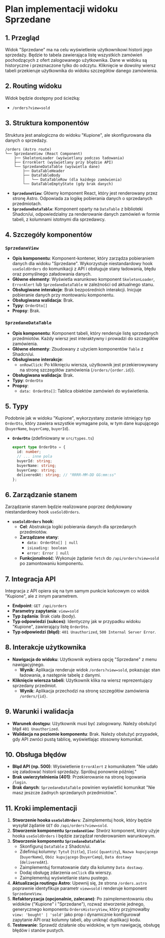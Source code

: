 # Plan implementacji widoku Sprzedane

## 1. Przegląd
Widok "Sprzedane" ma na celu wyświetlenie użytkownikowi historii jego sprzedaży. Będzie to tabela zawierająca listę wszystkich zamówień pochodzących z ofert zalogowanego użytkownika. Dane w widoku są historyczne i przeznaczone tylko do odczytu. Kliknięcie w dowolny wiersz tabeli przekieruje użytkownika do widoku szczegółów danego zamówienia.

## 2. Routing widoku
Widok będzie dostępny pod ścieżką:
- `/orders?view=sold`

## 3. Struktura komponentów
Struktura jest analogiczna do widoku "Kupione", ale skonfigurowana dla danych o sprzedaży.
```
/orders (Astro route)
└── SprzedaneView (React Component)
    ├── SkeletonLoader (wyświetlany podczas ładowania)
    ├── ErrorAlert (wyświetlany przy błędzie API)
    └── SprzedaneDataTable (wyświetla dane)
        ├── DataTableHeader
        ├── DataTableBody
        │   └── DataTableRow (dla każdego zamówienia)
        └── DataTableEmptyState (gdy brak danych)
```
- **`SprzedaneView`**: Główny komponent React, który jest renderowany przez stronę Astro. Odpowiada za logikę pobierania danych o sprzedanych przedmiotach.
- **`SprzedaneDataTable`**: Komponent oparty na `DataTable` z biblioteki Shadcn/ui, odpowiedzialny za renderowanie danych zamówień w formie tabeli, z kolumnami istotnymi dla sprzedawcy.

## 4. Szczegóły komponentów
### `SprzedaneView`
- **Opis komponentu**: Komponent-kontener, który zarządza pobieraniem danych dla widoku "Sprzedane". Wykorzystuje niestandardowy hook `useSoldOrders` do komunikacji z API i obsługuje stany ładowania, błędu oraz pomyślnego załadowania danych.
- **Główne elementy**: Wyświetla warunkowo komponent `SkeletonLoader`, `ErrorAlert` lub `SprzedaneDataTable` w zależności od aktualnego stanu.
- **Obsługiwane interakcje**: Brak bezpośrednich interakcji. Inicjuje pobieranie danych przy montowaniu komponentu.
- **Obsługiwana walidacja**: Brak.
- **Typy**: `OrderDto[]`
- **Propsy**: Brak.

### `SprzedaneDataTable`
- **Opis komponentu**: Komponent tabeli, który renderuje listę sprzedanych przedmiotów. Każdy wiersz jest interaktywny i prowadzi do szczegółów zamówienia.
- **Główne elementy**: Zbudowany z użyciem komponentów `Table` z Shadcn/ui.
- **Obsługiwane interakcje**:
    - `onRowClick`: Po kliknięciu wiersza, użytkownik jest przekierowywany na stronę szczegółów zamówienia (`/orders/{order.id}`).
- **Obsługiwana walidacja**: Brak.
- **Typy**: `OrderDto`
- **Propsy**:
    - `data: OrderDto[]`: Tablica obiektów zamówień do wyświetlenia.

## 5. Typy
Podobnie jak w widoku "Kupione", wykorzystany zostanie istniejący typ `OrderDto`, który zawiera wszystkie wymagane pola, w tym dane kupującego (`buyerName`, `buyerCamp`, `buyerId`).

- **`OrderDto`** (zdefiniowany w `src/types.ts`)
    ```typescript
    export type OrderDto = {
      id: number;
      // ... inne pola
      buyerId: string;
      buyerName: string;
      buyerCamp: string;
      deliveredAt: string; // "RRRR-MM-DD GG:mm:ss"
    };
    ```

## 6. Zarządzanie stanem
Zarządzanie stanem będzie realizowane poprzez dedykowany niestandardowy hook `useSoldOrders`.

- **`useSoldOrders` hook**:
    - **Cel**: Abstrakcja logiki pobierania danych dla sprzedanych przedmiotów.
    - **Zarządzane stany**:
        - `data: OrderDto[] | null`
        - `isLoading: boolean`
        - `error: Error | null`
    - **Funkcjonalność**: Wykonuje żądanie `fetch` do `/api/orders?view=sold` po zamontowaniu komponentu.

## 7. Integracja API
Integracja z API opiera się na tym samym punkcie końcowym co widok "Kupione", ale z innym parametrem.
- **Endpoint**: `GET /api/orders`
- **Parametry zapytania**: `view=sold`
- **Typ żądania**: Brak ciała (body).
- **Typ odpowiedzi (sukces)**: Identyczny jak w przypadku widoku "Kupione", zawierający listę `OrderDto`.
- **Typ odpowiedzi (błąd)**: `401 Unauthorized`, `500 Internal Server Error`.

## 8. Interakcje użytkownika
- **Nawigacja do widoku**: Użytkownik wybiera opcję "Sprzedane" z menu nawigacyjnego.
    - **Wynik**: Aplikacja renderuje widok `/orders?view=sold`, pokazując stan ładowania, a następnie tabelę z danymi.
- **Kliknięcie wiersza tabeli**: Użytkownik klika na wiersz reprezentujący sprzedany przedmiot.
    - **Wynik**: Aplikacja przechodzi na stronę szczegółów zamówienia `/orders/{id}`.

## 9. Warunki i walidacja
- **Warunek dostępu**: Użytkownik musi być zalogowany. Należy obsłużyć błąd `401 Unauthorized`.
- **Walidacja na poziomie komponentu**: Brak. Należy obsłużyć przypadek, gdy API zwróci pustą tablicę, wyświetlając stosowny komunikat.

## 10. Obsługa błędów
- **Błąd API (np. 500)**: Wyświetlenie `ErrorAlert` z komunikatem "Nie udało się załadować historii sprzedaży. Spróbuj ponownie później."
- **Brak uwierzytelnienia (401)**: Przekierowanie na stronę logowania `/login`.
- **Brak danych**: `SprzedaneDataTable` powinien wyświetlić komunikat "Nie masz jeszcze żadnych sprzedanych przedmiotów.".

## 11. Kroki implementacji
1.  **Stworzenie hooka `useSoldOrders`**: Zaimplementuj hook, który będzie wysyłał żądanie `GET` do `/api/orders?view=sold`.
2.  **Stworzenie komponentu `SprzedaneView`**: Stwórz komponent, który użyje hooka `useSoldOrders` i będzie zarządzał renderowaniem warunkowym.
3.  **Stworzenie komponentu `SprzedaneDataTable`**:
    - Skonfiguruj `DataTable` z Shadcn/ui.
    - Zdefiniuj kolumny: `Tytuł` (`title`), `Ilość` (`quantity`), `Nazwa kupującego` (`buyerName`), `Obóz kupującego` (`buyerCamp`), `Data dostawy` (`deliveredAt`).
    - Zaimplementuj formatowanie daty dla kolumny `Data dostawy`.
    - Dodaj obsługę zdarzenia `onClick` dla wierszy.
    - Zaimplementuj wyświetlanie stanu pustego.
4.  **Aktualizacja routingu Astro**: Upewnij się, że strona `/orders.astro` poprawnie identyfikuje parametr `view=sold` i renderuje komponent `SprzedaneView`.
5.  **Refaktoryzacja (opcjonalnie, zalecane)**: Po zaimplementowaniu obu widoków ("Kupione" i "Sprzedane"), rozważ stworzenie jednego, generycznego komponentu `OrdersHistoryView`, który przyjmowałby `view: 'bought' | 'sold'` jako prop i dynamicznie konfigurował zapytanie API oraz kolumny tabeli, aby uniknąć duplikacji kodu.
6.  **Testowanie**: Sprawdź działanie obu widoków, w tym nawigację, obsługę błędów i stanów pustych.
